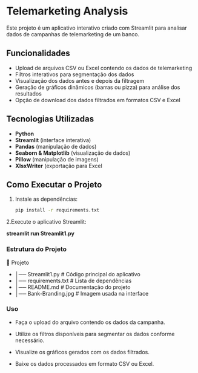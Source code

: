 # Telemarketing Analysis

Este projeto é um aplicativo interativo criado com Streamlit para analisar dados de campanhas de telemarketing de um banco.

## Funcionalidades
- Upload de arquivos CSV ou Excel contendo os dados de telemarketing
- Filtros interativos para segmentação dos dados
- Visualização dos dados antes e depois da filtragem
- Geração de gráficos dinâmicos (barras ou pizza) para análise dos resultados
- Opção de download dos dados filtrados em formatos CSV e Excel

## Tecnologias Utilizadas
- **Python**
- **Streamlit** (interface interativa)
- **Pandas** (manipulação de dados)
- **Seaborn & Matplotlib** (visualização de dados)
- **Pillow** (manipulação de imagens)
- **XlsxWriter** (exportação para Excel

## Como Executar o Projeto
1. Instale as dependências:
   ```bash
   pip install -r requirements.txt

2.Execute o aplicativo Streamlit:

**streamlit run Streamlit1.py**

### Estrutura do Projeto

📂 Projeto
* │── Streamlit1.py          # Código principal do aplicativo
* │── requirements.txt       # Lista de dependências
* │── README.md              # Documentação do projeto
* │── Bank-Branding.jpg      # Imagem usada na interface


### Uso

* Faça o upload do arquivo contendo os dados da campanha.

* Utilize os filtros disponíveis para segmentar os dados conforme necessário.

* Visualize os gráficos gerados com os dados filtrados.

* Baixe os dados processados em formato CSV ou Excel.
